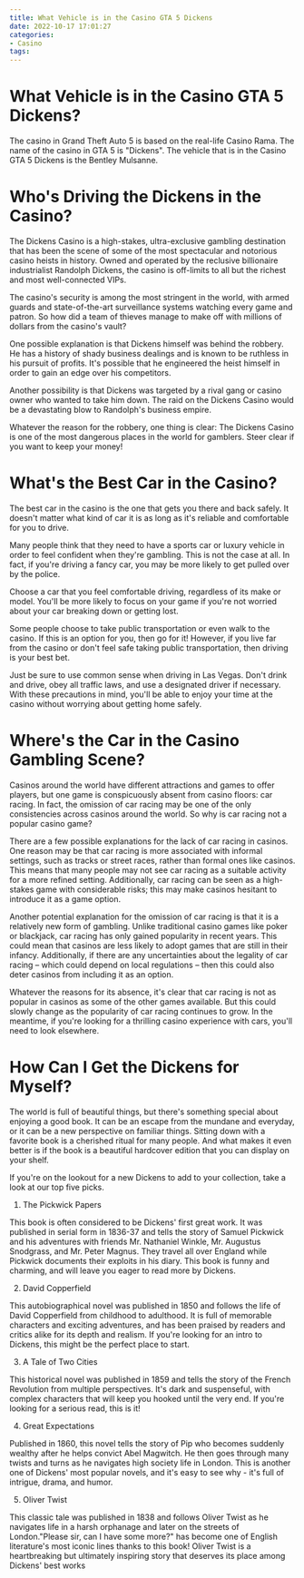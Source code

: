 ```yaml
---
title: What Vehicle is in the Casino GTA 5 Dickens
date: 2022-10-17 17:01:27
categories:
- Casino
tags:
---
```



#  What Vehicle is in the Casino GTA 5 Dickens?

The casino in Grand Theft Auto 5 is based on the real-life Casino Rama. The name of the casino in GTA 5 is "Dickens". The vehicle that is in the Casino GTA 5 Dickens is the Bentley Mulsanne.

#  Who's Driving the Dickens in the Casino?

The Dickens Casino is a high-stakes, ultra-exclusive gambling destination that has been the scene of some of the most spectacular and notorious casino heists in history. Owned and operated by the reclusive billionaire industrialist Randolph Dickens, the casino is off-limits to all but the richest and most well-connected VIPs.

The casino's security is among the most stringent in the world, with armed guards and state-of-the-art surveillance systems watching every game and patron. So how did a team of thieves manage to make off with millions of dollars from the casino's vault?

One possible explanation is that Dickens himself was behind the robbery. He has a history of shady business dealings and is known to be ruthless in his pursuit of profits. It's possible that he engineered the heist himself in order to gain an edge over his competitors.

Another possibility is that Dickens was targeted by a rival gang or casino owner who wanted to take him down. The raid on the Dickens Casino would be a devastating blow to Randolph's business empire.

Whatever the reason for the robbery, one thing is clear: The Dickens Casino is one of the most dangerous places in the world for gamblers. Steer clear if you want to keep your money!

#  What's the Best Car in the Casino?

The best car in the casino is the one that gets you there and back safely. It doesn't matter what kind of car it is as long as it's reliable and comfortable for you to drive.

Many people think that they need to have a sports car or luxury vehicle in order to feel confident when they're gambling. This is not the case at all. In fact, if you're driving a fancy car, you may be more likely to get pulled over by the police.

Choose a car that you feel comfortable driving, regardless of its make or model. You'll be more likely to focus on your game if you're not worried about your car breaking down or getting lost.

Some people choose to take public transportation or even walk to the casino. If this is an option for you, then go for it! However, if you live far from the casino or don't feel safe taking public transportation, then driving is your best bet.

Just be sure to use common sense when driving in Las Vegas. Don't drink and drive, obey all traffic laws, and use a designated driver if necessary. With these precautions in mind, you'll be able to enjoy your time at the casino without worrying about getting home safely.

#  Where's the Car in the Casino Gambling Scene?

Casinos around the world have different attractions and games to offer players, but one game is conspicuously absent from casino floors: car racing. In fact, the omission of car racing may be one of the only consistencies across casinos around the world. So why is car racing not a popular casino game?

There are a few possible explanations for the lack of car racing in casinos. One reason may be that car racing is more associated with informal settings, such as tracks or street races, rather than formal ones like casinos. This means that many people may not see car racing as a suitable activity for a more refined setting. Additionally, car racing can be seen as a high-stakes game with considerable risks; this may make casinos hesitant to introduce it as a game option.

Another potential explanation for the omission of car racing is that it is a relatively new form of gambling. Unlike traditional casino games like poker or blackjack, car racing has only gained popularity in recent years. This could mean that casinos are less likely to adopt games that are still in their infancy. Additionally, if there are any uncertainties about the legality of car racing – which could depend on local regulations – then this could also deter casinos from including it as an option.

Whatever the reasons for its absence, it's clear that car racing is not as popular in casinos as some of the other games available. But this could slowly change as the popularity of car racing continues to grow. In the meantime, if you're looking for a thrilling casino experience with cars, you'll need to look elsewhere.

#  How Can I Get the Dickens for Myself?

The world is full of beautiful things, but there's something special about enjoying a good book. It can be an escape from the mundane and everyday, or it can be a new perspective on familiar things. Sitting down with a favorite book is a cherished ritual for many people. And what makes it even better is if the book is a beautiful hardcover edition that you can display on your shelf.

If you're on the lookout for a new Dickens to add to your collection, take a look at our top five picks.

1. The Pickwick Papers

This book is often considered to be Dickens' first great work. It was published in serial form in 1836-37 and tells the story of Samuel Pickwick and his adventures with friends Mr. Nathaniel Winkle, Mr. Augustus Snodgrass, and Mr. Peter Magnus. They travel all over England while Pickwick documents their exploits in his diary. This book is funny and charming, and will leave you eager to read more by Dickens.

2. David Copperfield

This autobiographical novel was published in 1850 and follows the life of David Copperfield from childhood to adulthood. It is full of memorable characters and exciting adventures, and has been praised by readers and critics alike for its depth and realism. If you're looking for an intro to Dickens, this might be the perfect place to start.

3. A Tale of Two Cities

This historical novel was published in 1859 and tells the story of the French Revolution from multiple perspectives. It's dark and suspenseful, with complex characters that will keep you hooked until the very end. If you're looking for a serious read, this is it!

4. Great Expectations

Published in 1860, this novel tells the story of Pip who becomes suddenly wealthy after he helps convict Abel Magwitch. He then goes through many twists and turns as he navigates high society life in London. This is another one of Dickens' most popular novels, and it's easy to see why - it's full of intrigue, drama, and humor.

5. Oliver Twist

This classic tale was published in 1838 and follows Oliver Twist as he navigates life in a harsh orphanage and later on the streets of London."Please sir, can I have some more?" has become one of English literature's most iconic lines thanks to this book! Oliver Twist is a heartbreaking but ultimately inspiring story that deserves its place among Dickens' best works